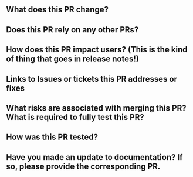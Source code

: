## What does this PR change?


## Does this PR rely on any other PRs?


## How does this PR impact users? (This is the kind of thing that goes in release notes!)


## Links to Issues or tickets this PR addresses or fixes

<!--
Please use GithHub's closing keywords to link to any issue(s) this PR addresses. See https://docs.github.com/en/issues/tracking-your-work-with-issues/linking-a-pull-request-to-an-issue how to use closing keywords.
-->



## What risks are associated with merging this PR? What is required to fully test this PR?


## How was this PR tested?


## Have you made an update to documentation? If so, please provide the corresponding PR.

